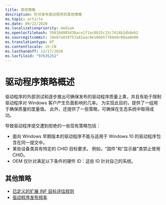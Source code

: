 ```yaml
---
title: 其他策略
description: 针对发布驱动程序的其他策略
ms.topic: article
ms.date: 09/22/2020
ms.localizationpriority: medium
ms.openlocfilehash: 59810d805d3bace1f1ac0b15c15c7414b1db8eb2
ms.sourcegitcommit: 10e87a839757a82aac9e10b657704ddc08aa8e08
ms.translationtype: HT
ms.contentlocale: zh-CN
ms.lasthandoff: 12/17/2020
ms.locfileid: "97635252"
---
```

# <a name="overview-of-driver-policies"></a>驱动程序策略概述
驱动程序的外部测试和逐步推出可确保发布的驱动程序质量上乘，并且有助于限制驱动程序对 Windows 客户产生负面影响的几率。  为实现此目的，提供了一组用于确保质量的度量值。 此外，还提供了一些策略，可确保在生态系统中取得成功。

导致驱动程序提交遭到拒绝的一些现有策略包括：
* 面向 Windows 早期版本的驱动程序不能与适用于 Windows 10 的驱动程序包含在同一提交中。
* 某些设备类具有特定的 CHID 目标要求。 例如，“固件”和“显示器”类禁止使用 CHID。
* OEM 仅针对满足以下条件的硬件 ID：这些 ID 针对自己的系统。

## <a name="other-policies"></a>其他策略
* [已定义的扩展 INF 目标评估规则](./extension-inf-targeting-rules.md)
* [驱动程序发布频率](./driver-release-cadence.md)